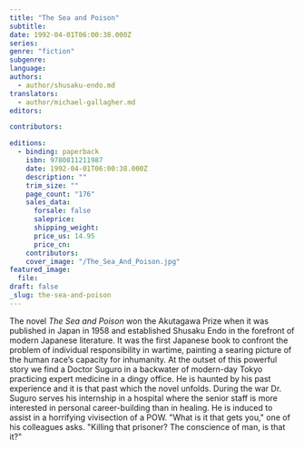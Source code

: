 ```yaml
---
title: "The Sea and Poison"
subtitle:
date: 1992-04-01T06:00:38.000Z
series:
genre: "fiction"
subgenre:
language:
authors:
  - author/shusaku-endo.md
translators:
  - author/michael-gallagher.md
editors:

contributors:

editions:
  - binding: paperback
    isbn: 9780811211987
    date: 1992-04-01T06:00:38.000Z
    description: ""
    trim_size: ""
    page_count: "176"
    sales_data:
      forsale: false
      saleprice:
      shipping_weight:
      price_us: 14.95
      price_cn:
    contributors:
    cover_image: "/The_Sea_And_Poison.jpg"
featured_image:
  file:
draft: false
_slug: the-sea-and-poison
---
```


The novel _The Sea and Poison_ won the Akutagawa Prize when it was published in Japan in 1958 and established Shusaku Endo in the forefront of modern Japanese literature. It was the first Japanese book to confront the problem of individual responsibility in wartime, painting a searing picture of the human race’s capacity for inhumanity. At the outset of this powerful story we find a Doctor Suguro in a backwater of modern-day Tokyo practicing expert medicine in a dingy office. He is haunted by his past experience and it is that past which the novel unfolds. During the war Dr. Suguro serves his internship in a hospital where the senior staff is more interested in personal career-building than in healing. He is induced to assist in a horrifying vivisection of a POW. "What is it that gets you," one of his colleagues asks. "Killing that prisoner? The conscience of man, is that it?"

